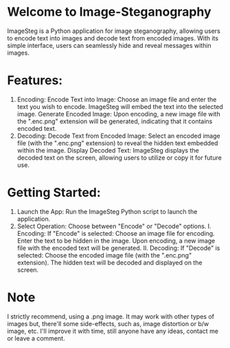 # Welcome to Image-Steganography
ImageSteg is a Python application for image steganography, allowing users to encode text into images and decode text from encoded images. With its simple interface, users can seamlessly hide and reveal messages within images.

# Features:
1. Encoding:
Encode Text into Image: Choose an image file and enter the text you wish to encode. ImageSteg will embed the text into the selected image.
Generate Encoded Image: Upon encoding, a new image file with the ".enc.png" extension will be generated, indicating that it contains encoded text.
2. Decoding:
Decode Text from Encoded Image: Select an encoded image file (with the ".enc.png" extension) to reveal the hidden text embedded within the image.
Display Decoded Text: ImageSteg displays the decoded text on the screen, allowing users to utilize or copy it for future use.

# Getting Started:
1. Launch the App: Run the ImageSteg Python script to launch the application.
2. Select Operation:
Choose between "Encode" or "Decode" options.
I. Encoding:
If "Encode" is selected:
Choose an image file for encoding.
Enter the text to be hidden in the image.
Upon encoding, a new image file with the encoded text will be generated.
II. Decoding:
If "Decode" is selected:
Choose the encoded image file (with the ".enc.png" extension).
The hidden text will be decoded and displayed on the screen.

# Note
I strictly recommend, using a .png image.
It may work with other types of images but, there'll some side-effects, such as, image distortion or b/w image, etc.
I'll improve it with time, still anyone have any ideas, contact me or leave a comment.
